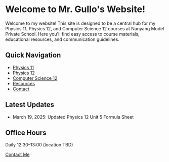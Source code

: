 # Welcome to Mr. Gullo's Website!

Welcome to my website! This site is designed to be a central hub for my Physics 11, Physics 12, and Computer Science 12 courses at Nanyang Model Private School. Here you'll find easy access to course materials, educational resources, and communication guidelines.

## Quick Navigation

-   [Physics 11](physics11.md)
-   [Physics 12](physics12.md)
-   [Computer Science 12](computerscience12.md)
-   [Resources](resources.md)
-   [Contact](contact.md)

## Latest Updates

-   March 19, 2025: Updated Physics 12 Unit 5 Formula Sheet

## Office Hours

Daily 12:30–13:00 (location TBD)

[Contact Me](contact.md)
